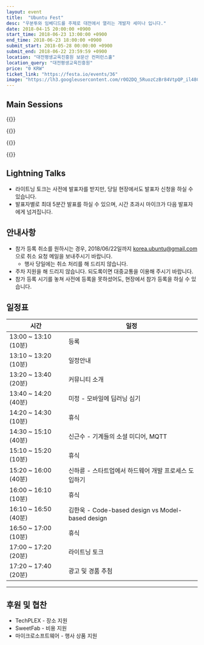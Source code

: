 ```yaml
---
layout: event
title:  "Ubuntu Fest"
desc: "우분투와 임베디드를 주제로 대전에서 열리는 개발자 세미나 입니다."
date: 2018-04-15 20:00:00 +0900
start_time: 2018-06-23 13:00:00 +0900
end_time: 2018-06-23 18:00:00 +0900
submit_start: 2018-05-28 00:00:00 +0900
submit_end: 2018-06-22 23:59:59 +0900
location: "대전평생교육진흥원 보문산 컨퍼런스홀"
location_query: "대전평생교육진흥원"
price: "0 KRW"
ticket_link: "https://festa.io/events/36"
image: "https://lh3.googleusercontent.com/r0O2DQ_5RuozCzBr84VtpQP_il48C_1kivpdu_ZU8yKZeCkilj0jTCJiUQmEixEQWb_UDvcCwKU2eyoc9S4sfF2yR5M1w_1ru_ZuBKDiZumOY3ewGVamIpK2YqX9PYX5Ch7AI4TZwffF88DNTp1HGyJz9ZKoPkxjUp_xUSHaqZTvDYeraBH3Y5oFal5OXdASNY2604oUm8n0GBvk7cqzbf2hFQurhbEUCEgSvHD1JaSwy-pcW5Yd14-V8pNzh5M6DfkGTkQ3od3JYBvBalXinXq3fiAJjbrbIUZo_sUIU5DWJAJYT6Cq2ayQdRec7Tnc69IPJtKaUiQh2k-ELvY5I2T4gq8IsHSeRRumHZecCjgMSs0_6fC-kSHFJl8Eg25jfqj6iqfUi88KRi7wi4mVCsOQTdpjd39FDSmW_UKxiVkJXoSaAxKALAFUDK7mEEGrkMCTdhw4hWXzUz3W0JPCy-p-BKXssQDjRAg5sOZC6jx6EZwblLY0oTsoWfXmtmt-MpJVQPDh63i7Whi7GD_uL003o8r2GUGXqmYMjs4Lf2T1hbBr1-nSC_i_CO23RQSfDMEf8KewtSghCo6i7C_PbZ0a4leoNX_9X5puHGaIBMI-NxF--boaihUwtSKmC2FEAxlx8oagTHE0isdv6yEHoFzJRqZodjD7=w1950-h1098-no"
---
```


## Main Sessions

{{<profile profile="https://scontent-icn1-1.xx.fbcdn.net/v/t31.0-1/12370909_932198066849482_2821454627997189211_o.jpg?_nc_cat=0&_nc_eui2=AeGXqumlDXlhjpJ5PTXi7p6jVmH3XN0o77hxJTaZ74Vjq-PIOkpRQqFzXb_sa8jVtO5r3EuioS6uAjq0Mw6VGnSvQld4WfBmWINF3lG_qMvUfg&oh=fc6680cb4021667612f122805e83204c&oe=5BB4CCC6" heading="모바일에 딥러닝 심기" bold="미정" desc="딥러닝과 케라스에 대해 소개하고, 실제로 케라스로 구현한 딥러닝 모델을 iOS 모바일 앱에 탑재한 개발 과정을 발표합니다." >}}

{{<profile profile="https://lh5.googleusercontent.com/-Q792JHNLOoM/AAAAAAAAAAI/AAAAAAAAALs/cL-ddHwZ6dA/w80-h80/photo.jpg" heading="기계들의 소셜 미디어, MQTT" bold="신근수 - 테크플렉스" desc="사물 인터넷 기기 관리 표준 프로토콜 중 간단하고 신뢰성이 확보된 MQTT에 대해 간단히 알아봅니다." >}}

{{<profile profile="http://www.sweetfab.net/img/team/1.jpg" heading="스타트업에서 하드웨어 개발 프로세스 도입하기" bold="신하륜 - SweetFab, Inc" desc="소프트웨어 교육 스타트업 SweetFab 이야기. 그리고 SweetFab에서 하드웨어 개발을 하며 느낀 수많은 한계점들을 하드웨어 개발 프로세스 도입으로 보완하는 과정에 대해서 발표를 진행합니다." >}}

{{<profile profile="https://lh3.googleusercontent.com/V23Hw6Og_3KCaogRFnhsWc2SZx_BoqGb0yoJvugNbKot_-Z9qqSoqMTOl0jGFY2_08fiIDMh1m7wIQAlHdglU56gwDXwZg01zfOp_wfENHt-OeO7CLAxJSH_AeixWxmcr3Ro3SQ1dnqqeDafVfEc_oyUmA_BaS7HT0KK7tHsWcmZg0EXlLyqgTmvvM3zT4dMM_MVNZ5Iyy_8qRTD5DGnAT77lrN3PCVZitt3XKwb2RK1M30QtfqSVuHVT1b4Uj2SpzkiSItWzFgf2vqP724wHp8NahsQCkf5l4S-qpg6g0rfPenRIaFIpPT1VMsijWMJWh8FTEWj7RR4_0gqTWbkSPvHQpVPEXz_LAtYA9-8jJtJ_n4T4MyTi4s385pBYFo2AxqrHQ0YbrKekeokRecdk296wn53h1lY0-OvyICldjBRKXFJdowxejIDaW-xG5VIgX4-6ZiJUNpC5JwwdZ-1cRgRrDZ3e0f1xq7nBsyxgxrSncsgHlmlhCF9lz89OyEN84ctV_1DOadOrGo2SIjq9wNPh-ZqoR0RU3gz8hcL0CXiwraYjkA03dkzI_n-fJxv51xYERQr4fnzQRYhw2jl2zEXNHlVTMMPYRkafyWWjEk_TWWLrqebZvhWLzbYcAxuPgjkDNxrW57rzP3xp3T5hWx0TCFD4n42MQ=s250-k-no" heading="Code-based design vs Model-based design" bold="김한욱 - 신우이엔디" desc="코드기반의 소프트웨어설계와 모델기반의 소프트웨어설계의 비교 : MATLAB과 FPGA를 중심으로" >}}


## Lightning Talks
- 라이트닝 토크는 사전에 발표자를 받지만, 당일 현장에서도 발표자 신청을 하실 수 있습니다.
- 발표자별로 최대 5분간 발표를 하실 수 있으며, 시간 초과시 마이크가 다음 발표자에게 넘겨집니다.

## 안내사항
- 참가 등록 취소를 원하시는 경우, 2018/06/22일까지 korea.ubuntu@gmail.com 으로 취소 요청 메일을 보내주시기 바랍니다.
  - 행사 당일에는 취소 처리를 해 드리지 않습니다.
- 주차 지원을 해 드리지 않습니다. 되도록이면 대중교통을 이용해 주시기 바랍니다.
- 참가 등록 시기를 놓쳐 사전에 등록을 못하셨어도, 현장에서 참가 등록을 하실 수 있습니다.

## 일정표

시간 | 일정
--- | ---
13:00 ~ 13:10 (10분) |	등록
13:10 ~ 13:20 (10분) |	일정안내
13:20 ~ 13:40 (20분) |  커뮤니티 소개
13:40 ~ 14:20 (40분) |	미정 - 모바일에 딥러닝 심기
14:20 ~ 14:30 (10분) |	휴식
14:30 ~ 15:10 (40분) |	신근수 - 기계들의 소셜 미디어, MQTT
15:10 ~ 15:20 (10분) |	휴식
15:20 ~ 16:00 (40분) |	신하륜 - 스타트업에서 하드웨어 개발 프로세스 도입하기
16:00 ~ 16:10 (10분) |	휴식
16:10 ~ 16:50 (40분) |	김한욱 - Code-based design vs Model-based design
16:50 ~ 17:00 (10분) |	휴식
17:00 ~ 17:20 (20분) |	라이트닝 토크
17:20 ~ 17:40 (20분) |	광고 및 경품 추첨


---

## 후원 및 협찬
- TechPLEX - 장소 지원
- SweetFab - 비용 지원
- 마이크로소프트웨어 - 행사 상품 지원
